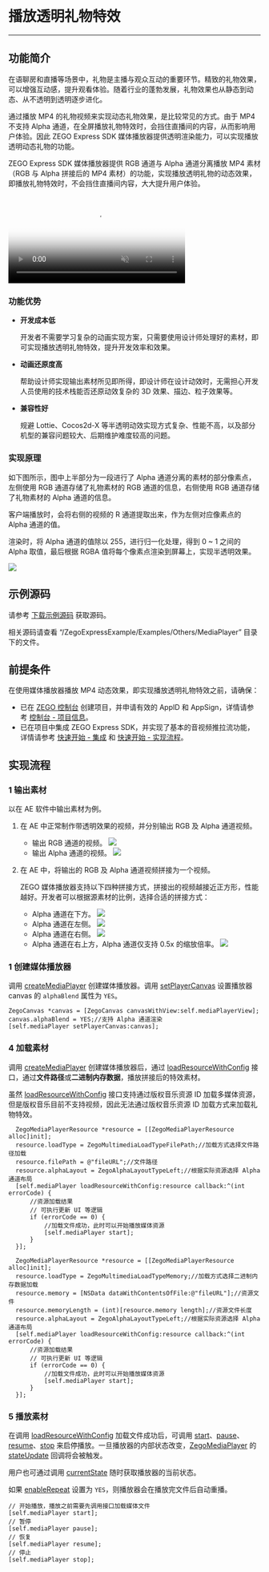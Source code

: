 # 播放透明礼物特效

- - -
## 功能简介

在语聊房和直播等场景中，礼物是主播与观众互动的重要环节。精致的礼物效果，可以增强互动感，提升观看体验。随着行业的蓬勃发展，礼物效果也从静态到动态、从不透明到透明逐步进化。

通过播放 MP4 的礼物视频来实现动态礼物效果，是比较常见的方式。由于 MP4 不支持 Alpha 通道，在全屏播放礼物特效时，会挡住直播间的内容，从而影响用户体验。因此 ZEGO Express SDK 媒体播放器提供透明渲染能力，可以实现播放透明动态礼物的功能。

ZEGO Express SDK 媒体播放器提供 RGB 通道与 Alpha 通道分离播放 MP4 素材（RGB 与 Alpha 拼接后的 MP4 素材）的功能，实现播放透明礼物的动态效果，即播放礼物特效时，不会挡住直播间内容，大大提升用户体验。

<video poster="https://doc-media.zego.im/sdk-doc/Pics/Express/gift_special_effects.png" src="https://doc-media.zego.im/sdk-doc/doc/video/Express_Video_SDK/gift_special_effects.mp4" width="70%" muted="true" loop="true" autoplay="autoplay" preload="auto" nocontrols></video>

### 功能优势

- **开发成本低**

    开发者不需要学习复杂的动画实现方案，只需要使用设计师处理好的素材，即可实现播放透明礼物特效，提升开发效率和效果。

- **动画还原度高**

    帮助设计师实现输出素材所见即所得，即设计师在设计动效时，无需担心开发人员使用的技术栈能否还原动效复杂的 3D 效果、描边、粒子效果等。

- **兼容性好**

    规避 Lottie、Cocos2d-X 等半透明动效实现方式复杂、性能不高，以及部分机型的兼容问题较大、后期维护难度较高的问题。

### 实现原理

如下图所示，图中上半部分为一段进行了 Alpha 通道分离的素材的部分像素点，左侧使用 RGB 通道存储了礼物素材的 RGB 通道的信息，右侧使用 RGB 通道存储了礼物素材的 Alpha 通道的信息。

客户端播放时，会将右侧的视频的 R 通道提取出来，作为左侧对应像素点的 Alpha 通道的值。

渲染时，将 Alpha 通道的值除以 255，进行归一化处理，得到 0 ~ 1 之间的 Alpha 取值，最后根据 RGBA 值将每个像素点渲染到屏幕上，实现半透明效果。

<Frame width="512" height="auto" caption="">
  <img src="https://doc-media.zego.im/sdk-doc/Pics/Express/RGBtoRGBA.jpeg" />
</Frame>


## 示例源码


请参考 [下载示例源码](https://doc-zh.zego.im/article/3127) 获取源码。

相关源码请查看 “/ZegoExpressExample/Examples/Others/MediaPlayer” 目录下的文件。


## 前提条件

在使用媒体播放器播放 MP4 动态效果，即实现播放透明礼物特效之前，请确保：

- 已在 [ZEGO 控制台](https://console.zego.im) 创建项目，并申请有效的 AppID 和 AppSign，详情请参考 [控制台 - 项目信息](/console/project-info)。
- 已在项目中集成 ZEGO Express SDK，并实现了基本的音视频推拉流功能，详情请参考 [快速开始 - 集成](https://doc-zh.zego.im/article/1400) 和 [快速开始 - 实现流程](https://doc-zh.zego.im/article/7629)。




## 实现流程

### 1 输出素材

以在 AE 软件中输出素材为例。

1. 在 AE 中正常制作带透明效果的视频，并分别输出 RGB 及 Alpha 通道视频。
    - 输出 RGB 通道的视频。
        <Frame width="512" height="auto" caption=""><img src="https://doc-media.zego.im/sdk-doc/Pics/Express/output_RGB.jpeg" /></Frame>
    - 输出 Alpha 通道的视频。
        <Frame width="512" height="auto" caption=""><img src="https://doc-media.zego.im/sdk-doc/Pics/Express/output_Alpha.jpeg" /></Frame>


2. 在 AE 中，将输出的 RGB 及 Alpha 通道视频拼接为一个视频。

    ZEGO 媒体播放器支持以下四种拼接方式，拼接出的视频越接近正方形，性能越好。开发者可以根据源素材的比例，选择合适的拼接方式：
    - Alpha 通道在下方。
        <Frame width="512" height="auto" caption=""><img src="https://doc-media.zego.im/sdk-doc/Pics/Express/RGB_up_Alpha.jpeg" /></Frame>
    - Alpha 通道在左侧。
        <Frame width="512" height="auto" caption=""><img src="https://doc-media.zego.im/sdk-doc/Pics/Express/Alpha_RGB.jpeg" /></Frame>
    - Alpha 通道在右侧。
        <Frame width="512" height="auto" caption=""><img src="https://doc-media.zego.im/sdk-doc/Pics/Express/RGB_Alpha.jpeg" /></Frame>
    - Alpha 通道在右上方，Alpha 通道仅支持 0.5x 的缩放倍率。
        <Frame width="512" height="auto" caption=""><img src="https://doc-media.zego.im/sdk-doc/Pics/Express/RGB_Alpharighttop.jpeg" /></Frame>

### 1 创建媒体播放器

调用 [createMediaPlayer](https://doc-zh.zego.im/article/api?doc=Express_Video_SDK_API~objective-c_macos~class~ZegoExpressEngine#create-media-player) 创建媒体播放器。调用 [setPlayerCanvas](https://doc-zh.zego.im/article/api?doc=Express_Video_SDK_API~objective-c_macos~class~ZegoMediaPlayer#set-player-canvas) 设置播放器 canvas 的 `alphaBlend` 属性为 `YES`。

```oc
ZegoCanvas *canvas = [ZegoCanvas canvasWithView:self.mediaPlayerView];
canvas.alphaBlend = YES;//支持 Alpha 通道渲染
[self.mediaPlayer setPlayerCanvas:canvas];
```

### 4 加载素材

调用 [createMediaPlayer](https://doc-zh.zego.im/article/api?doc=Express_Video_SDK_API~objective-c_macos~class~ZegoExpressEngine#create-media-player) 创建媒体播放器后，通过 [loadResourceWithConfig](https://doc-zh.zego.im/article/api?doc=Express_Video_SDK_API~objective-c_macos~class~ZegoMediaPlayer#load-resource-with-config-callback) 接口，通过**文件路径**或**二进制内存数据**，播放拼接后的特效素材。

<Warning title="注意">


虽然 [loadResourceWithConfig](https://doc-zh.zego.im/article/api?doc=Express_Video_SDK_API~objective-c_macos~class~ZegoMediaPlayer#load-resource-with-config-callback) 接口支持通过版权音乐资源 ID 加载多媒体资源，但是版权音乐目前不支持视频，因此无法通过版权音乐资源 ID 加载方式来加载礼物特效。
</Warning>
<CodeGroup>
```objc title="通过文件路径加载"
  ZegoMediaPlayerResource *resource = [[ZegoMediaPlayerResource alloc]init];
  resource.loadType = ZegoMultimediaLoadTypeFilePath;//加载方式选择文件路径加载
  resource.filePath = @"fileURL";//文件路径
  resource.alphaLayout = ZegoAlphaLayoutTypeLeft;//根据实际资源选择 Alpha 通道布局
  [self.mediaPlayer loadResourceWithConfig:resource callback:^(int errorCode) {
      //资源加载结果
      // 可执行更新 UI 等逻辑
      if (errorCode == 0) {
          //加载文件成功，此时可以开始播放媒体资源
          [self.mediaPlayer start];
      }
  }];
  ```

```objc title="通过二进制内存数据加载"
  ZegoMediaPlayerResource *resource = [[ZegoMediaPlayerResource alloc]init];
  resource.loadType = ZegoMultimediaLoadTypeMemory;//加载方式选择二进制内存数据加载
  resource.memory = [NSData dataWithContentsOfFile:@"fileURL"];//资源文件
  resource.memoryLength = (int)[resource.memory length];//资源文件长度
  resource.alphaLayout = ZegoAlphaLayoutTypeLeft;//根据实际资源选择 Alpha 通道布局
  [self.mediaPlayer loadResourceWithConfig:resource callback:^(int errorCode) {
      //资源加载结果
      // 可执行更新 UI 等逻辑
      if (errorCode == 0) {
          //加载文件成功，此时可以开始播放媒体资源
          [self.mediaPlayer start];
      }
  }];
  ```
</CodeGroup>

### 5 播放素材

在调用 [loadResourceWithConfig](https://doc-zh.zego.im/article/api?doc=Express_Video_SDK_API~objective-c_macos~class~ZegoMediaPlayer#load-resource-with-config-callback) 加载文件成功后，可调用 [start](https://doc-zh.zego.im/article/api?doc=Express_Video_SDK_API~objective-c_macos~class~ZegoMediaPlayer#start)、[pause](https://doc-zh.zego.im/article/api?doc=Express_Video_SDK_API~objective-c_macos~class~ZegoMediaPlayer#pause)、[resume](https://doc-zh.zego.im/article/api?doc=Express_Video_SDK_API~objective-c_macos~class~ZegoMediaPlayer#resume)、[stop](https://doc-zh.zego.im/article/api?doc=Express_Video_SDK_API~objective-c_macos~class~ZegoMediaPlayer#stop) 来启停播放。一旦播放器的内部状态改变，[ZegoMediaPlayer](https://doc-zh.zego.im/article/api?doc=Express_Video_SDK_API~objective-c_macos~class~ZegoMediaPlayer) 的 [stateUpdate](https://doc-zh.zego.im/article/api?doc=Express_Video_SDK_API~objective-c_ios~protocol~ZegoMediaPlayerEventHandler) 回调将会被触发。

用户也可通过调用 [currentState](https://doc-zh.zego.im/article/api?doc=Express_Video_SDK_API~objective-c_macos~class~ZegoMediaPlayer#current-state) 随时获取播放器的当前状态。

如果 [enableRepeat](https://doc-zh.zego.im/article/api?doc=Express_Video_SDK_API~objective-c_macos~class~ZegoMediaPlayer#enable-repeat) 设置为 `YES`，则播放器会在播放完文件后自动重播。

```objc
// 开始播放，播放之前需要先调用接口加载媒体文件
[self.mediaPlayer start];
// 暂停
[self.mediaPlayer pause];
// 恢复
[self.mediaPlayer resume];
// 停止
[self.mediaPlayer stop];
```
